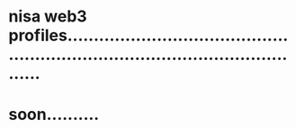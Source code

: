 # nisa web3 profiles.....................................................................................................
# soon..........
